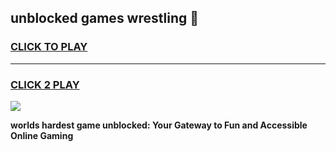 
## unblocked games wrestling 👋
<h3>
<a href="https://premium.freeplayer.one?title=unblocked_games_wrestling&ref=13F">CLICK TO PLAY</a></h3>
<hr>

<h3>
<a href="https://premium.freeplayer.one?title=unblocked_games_wrestling&ref=13F">CLICK 2 PLAY</a>
  
</h3>

<a href="https://premium.freeplayer.one?title=unblocked_games_wrestling&ref=12F/"><img src="https://clearcache.store/games.png"></a>


**worlds hardest game unblocked: Your Gateway to Fun and Accessible Online Gaming**
